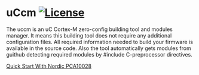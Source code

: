 # uCcm [![License](https://img.shields.io/badge/License-Apache%202.0-blue.svg)](https://opensource.org/licenses/Apache-2.0)

The uccm is an uC Cortex-M zero-config building tool and modules manager. It means this building tool does not require any additional configuration files. All required information needed to build your firmware is available in the source code. Also the tool automatically gets modules from guithub detecting required modules by #include C-preprocessor directives.

[Quick Start With Nordic PCA10028](https://sudachen.github.io/uccm/#quick-start-with-pca10028-nrf51)
